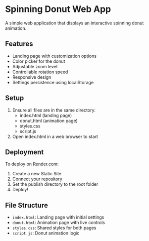 # Spinning Donut Web App

A simple web application that displays an interactive spinning donut animation.

## Features
- Landing page with customization options
- Color picker for the donut
- Adjustable zoom level
- Controllable rotation speed
- Responsive design
- Settings persistence using localStorage

## Setup
1. Ensure all files are in the same directory:
   - index.html (landing page)
   - donut.html (animation page)
   - styles.css
   - script.js
2. Open index.html in a web browser to start

## Deployment
To deploy on Render.com:
1. Create a new Static Site
2. Connect your repository
3. Set the publish directory to the root folder
4. Deploy!

## File Structure
- `index.html`: Landing page with initial settings
- `donut.html`: Animation page with live controls
- `styles.css`: Shared styles for both pages
- `script.js`: Donut animation logic
